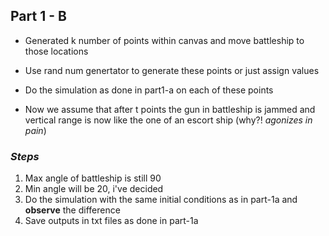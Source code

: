 ## Part 1 - B

* Generated k number of points within canvas and move battleship to those locations
* Use rand num genertator to generate these points or just assign values
* Do the simulation as done in part1-a on each of these points

* Now we assume that after t points the gun in battleship is jammed and vertical range is now like the one of an escort ship (why?! *agonizes in pain*)

### *Steps*
1. Max angle of battleship is still 90 
2. Min angle will be 20, i've decided
3. Do the simulation with the same initial conditions as in part-1a and **observe** the difference
4. Save outputs in txt files as done in part-1a

